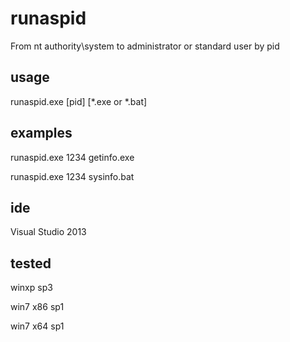 # runaspid
From nt authority\system to administrator or standard user by pid

## usage
runaspid.exe [pid] [*.exe or *.bat] 

## examples
runaspid.exe 1234 getinfo.exe

runaspid.exe 1234 sysinfo.bat

## ide
Visual Studio 2013

## tested
winxp sp3

win7 x86 sp1

win7 x64 sp1
